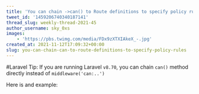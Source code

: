 ```yaml
---
title: 'You can chain ->can() to Route definitions to specify policy rules'
tweet_id: '1459206740340187141'
thread_slug: weekly-thread-2021-45
author_username: sky_0xs
images:
    - 'https://pbs.twimg.com/media/FDx9zXTXIAkeX_-.jpg'
created_at: 2021-11-12T17:09:32+00:00
slug: you-can-chain-can-to-route-definitions-to-specify-policy-rules
---
```

#Laravel Tip:
If you are running Laravel `v8.70`, you can chain `can()` method directly instead of `middleware('can:..')`

Here is and example:
